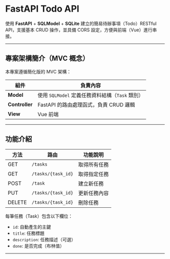 #  FastAPI Todo API

使用 **FastAPI** + **SQLModel** + **SQLite** 建立的簡易待辦事項（Todo）RESTful API，支援基本 CRUD 操作，並具備 CORS 設定，方便與前端（Vue）進行串接。

---

##  專案架構簡介（MVC 概念）

本專案遵循簡化版的 MVC 架構：

| 組件         | 負責內容                            |
|--------------|-------------------------------------|
| **Model**    | 使用 `SQLModel` 定義任務資料結構（`Task` 類別） |
| **Controller** | FastAPI 的路由處理函式，負責 CRUD 邏輯         |
| **View**     | Vue 前端 |

---

##  功能介紹

| 方法  | 路由               | 功能說明         |
|-------|--------------------|------------------|
| GET   | `/tasks`           | 取得所有任務     |
| GET   | `/tasks/{task_id}` | 取得指定任務     |
| POST  | `/task`            | 建立新任務       |
| PUT   | `/tasks/{task_id}` | 更新任務內容     |
| DELETE| `/tasks/{task_id}` | 刪除任務         |

每筆任務（Task）包含以下欄位：

- `id`: 自動產生的主鍵
- `title`: 任務標題
- `description`: 任務描述（可選）
- `done`: 是否完成（布林值）

---
